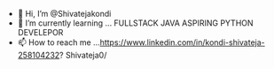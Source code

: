 - 👋 Hi, I’m @Shivatejakondi
- 🌱 I’m currently learning ... FULLSTACK JAVA
ASPIRING PYTHON DEVELEPOR 
- 📫 How to reach me ...https://www.linkedin.com/in/kondi-shivateja-258104232?
Shivateja0/

